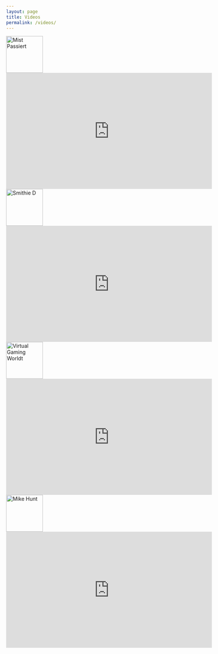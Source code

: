 ```yaml
---
layout: page
title: Videos
permalink: /videos/
---
```


<a href="https://www.youtube.com/user/MistPassiert" target="_blank">
<img src="{{ site.url }}/assets/Mist.jpg" alt="Mist Passiert" width="100" height="100" border="0">

<iframe width="560" height="315" src="https://www.youtube.com/embed/mvUPYR0-lNY" frameborder="0" allowfullscreen></iframe>


<a href="https://www.youtube.com/channel/UCS3DjNR8y6tKX7LSjV_RRKA" target="_blank">
<img src="{{ site.url }}/assets/Smithie.jpg" alt="Smithie D" width="100" height="100" border="0">

<iframe width="560" height="315" src="https://www.youtube.com/embed/wqvu4oSgtqc" frameborder="0" allowfullscreen></iframe>


<a href="https://www.youtube.com/channel/UCdJt2BvAOnFa9uEvbiDBF9g" target="_blank">
<img src="{{ site.url }}/assets/VGM..jpg" alt="Virtual Gaming Worldt" width="100" height="100" border="0">

<iframe width="560" height="315" src="https://www.youtube.com/embed/mpHVLvlVSjI" frameborder="0" allowfullscreen></iframe>


<a href="https://www.youtube.com/channel/UCFtYD6Wt3dUETW9kL7AHKZg" target="_blank">
<img src="{{ site.url }}/assets/MikeHunt.jpg" alt="Mike Hunt" width="100" height="100" border="0">

<iframe width="560" height="315" src="https://www.youtube.com/embed/6dbNmDSes3U" frameborder="0" allowfullscreen></iframe>
